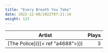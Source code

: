 ```yaml
---
title: "Every Breath You Take"
date: 2022-12-08/2022T07:21:14
weight: 123
---
```




 Artist | Plays 
----- | -----:
[The Police]({{< ref "a4688">}}) | 3
